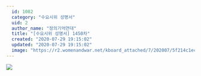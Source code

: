 ```yaml
---
  id: 1082
  category: "수요시위 성명서"
  uid: 2
  author_name: "정의기억연대"
  title: "[수요시위 성명서] 1450차"
  created: "2020-07-29 19:15:02"
  updated: "2020-07-29 19:15:02"
  image: "https://r2.womenandwar.net/kboard_attached/7/202007/5f214c1ec93fa1724498.jpg"
---
```

![](https://r2.womenandwar.net/kboard_attached/7/202007/5f214c1ec93fa1724498.jpg)